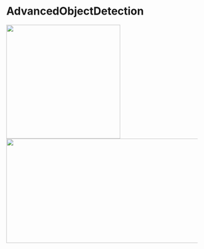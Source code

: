 # AdvancedObjectDetection

 <img src="./images/vlp-viz.gif" height="300" width="300">
 <img src="./images/2d-obj-detect.gif" height="275" width="640">
 

